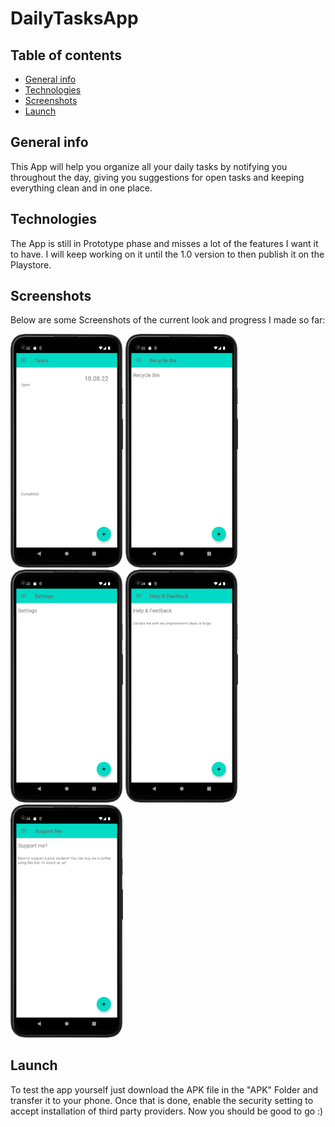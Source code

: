 # DailyTasksApp

## Table of contents
* [General info](#general-info)
* [Technologies](#technologies)
* [Screenshots](#screenshots)
* [Launch](#launch)

## General info
This App will help you organize all your daily tasks by notifying you throughout the day, giving you suggestions for open tasks and keeping everything clean and in one place.

## Technologies
The App is still in Prototype phase and misses a lot of the features I want it to have. I will keep working on it until the 1.0 version to then publish it on the Playstore.

## Screenshots
Below are some Screenshots of the current look and progress I made so far:

<img src="Screenshots/Screenshot_20220819_105326.png" alt="Start Screen" width="180"/>
<img src="Screenshots/Screenshot_20220819_105356.png" alt="Recycle Bin Screen" width="180"/>
<img src="Screenshots/Screenshot_20220819_105406.png" alt="Settings" width="180"/>
<img src="Screenshots/Screenshot_20220819_105417.png" alt="Help and Feedback" width="180"/>
<img src="Screenshots/Screenshot_20220819_105430.png" alt="Support Me" width="180"/>

## Launch
To test the app yourself just download the APK file in the "APK" Folder and transfer it to your phone. Once that is done, enable the security setting to accept installation of third party providers. Now you should be good to go :)
